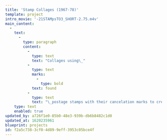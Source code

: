 ```yaml
---
title: 'Stamp Collages (1967-78)'
template: project
intro_movie: '-21STAMpsTO3_SHORT-2.75.m4v'
main_content:
  -
    text:
      -
        type: paragraph
        content:
          -
            type: text
            text: "Collages using\_"
          -
            type: text
            marks:
              -
                type: bold
            text: found
          -
            type: text
            text: "\_postage stamps with their cancelation marks to create concrete poems."
    type: text
    enabled: true
updated_by: a726f1e0-85b0-48e3-939b-db6b8482c1d0
updated_at: 1620235961
blueprint: projects
id: f2a5c738-3cf0-4d89-9eff-3953c05bce4f
---
```

